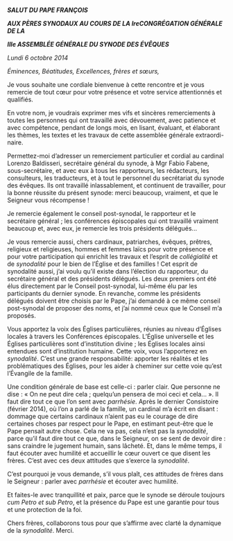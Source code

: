 ***SALUT DU PAPE FRANÇOIS***

***AUX PÈRES SYNODAUX AU COURS DE LA IreCONGRÉGATION GÉNÉRALE DE LA***

***IIIe ASSEMBLÉE GÉNÉRALE DU SYNODE DES ÉVÊQUES***

*Lundi 6 octobre 2014*

*Éminences, Béatitudes, Excellences, frères et sœurs,*

Je vous souhaite une cordiale bienvenue à cette rencontre et je vous remercie de tout cœur pour votre présence et votre service attentionnés et qualifiés.

En votre nom, je voudrais exprimer mes vifs et sincères remerciements à toutes les personnes qui ont travaillé avec dévouement, avec patience et avec compétence, pendant de longs mois, en lisant, évaluant, et élaborant les thèmes, les textes et les travaux de cette assemblée générale extraordi-naire.

Permettez-moi d’adresser un remerciement particulier et cordial au cardinal Lorenzo Baldisseri, secrétaire général du synode, à Mgr Fabio Fabene, sous-secrétaire, et avec eux à tous les rapporteurs, les rédacteurs, les consulteurs, les traducteurs, et à tout le personnel du secrétariat du synode des évêques. Ils ont travaillé inlassablement, et continuent de travailler, pour la bonne réussite du présent synode: merci beaucoup, vraiment, et que le Seigneur vous récompense !

Je remercie également le conseil post-synodal, le rapporteur et le secrétaire général ; les conférences épiscopales qui ont travaillé vraiment beaucoup et, avec eux, je remercie les trois présidents délégués...

Je vous remercie aussi, chers cardinaux, patriarches, évêques, prêtres, religieux et religieuses, hommes et femmes laïcs pour votre présence et pour votre participation qui enrichit les travaux et l’esprit de *collégialité* et de *synodalité* pour le bien de l’Église et des familles ! Cet esprit de synodalité aussi, j’ai voulu qu’il existe dans l’élection du rapporteur, du secrétaire général et des présidents délégués. Les deux premiers ont été élus directement par le Conseil post-synodal, lui-même élu par les participants du dernier synode. En revanche, comme les présidents délégués doivent être choisis par le Pape, j’ai demandé à ce même conseil post-synodal de proposer des noms, et j’ai nommé ceux que le Conseil m’a proposés.

Vous apportez la voix des Églises particulières, réunies au niveau d’Églises locales à travers les Conférences épiscopales. L’Église universelle et les Églises particulières sont d’institution divine ; les Églises locales ainsi entendues sont d’institution humaine. Cette voix, vous l’apporterez en *synodalité*. C’est une grande responsabilité: apporter les réalités et les problématiques des Églises, pour les aider à cheminer sur cette voie qu’est l’Évangile de la famille.

Une condition générale de base est celle-ci : parler clair. Que personne ne dise : « On ne peut dire cela ; quelqu’un pensera de moi ceci et cela... ». Il faut dire tout ce que l’on sent avec *parrhésie*. Après le dernier Consistoire (février 2014), où l’on a parlé de la famille, un cardinal m’a écrit en disant : dommage que certains cardinaux n’aient pas eu le courage de dire certaines choses par respect pour le Pape, en estimant peut-être que le Pape pensait autre chose. Cela ne va pas, cela n’est pas la *synodalité*, parce qu’il faut dire tout ce que, dans le Seigneur, on se sent de devoir dire : sans craindre le jugement humain, sans lâcheté. Et, dans le même temps, il faut écouter avec humilité et accueillir le cœur ouvert ce que disent les frères. C’est avec ces deux attitudes que s’exerce la *synodalité*.

C’est pourquoi je vous demande, s’il vous plaît, ces attitudes de frères dans le Seigneur : parler avec *parrhésie* et écouter avec humilité.

Et faites-le avec tranquillité et paix, parce que le synode se déroule toujours *cum Petro et sub Petro*, et la présence du Pape est une garantie pour tous et une protection de la foi.

Chers frères, collaborons tous pour que s’affirme avec clarté la dynamique de la *synodalité*. Merci.